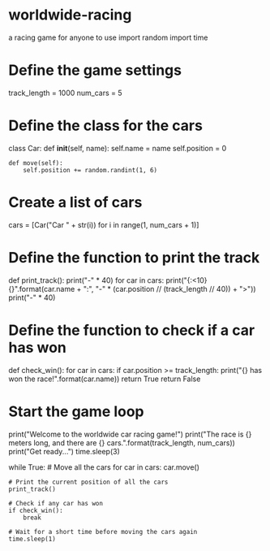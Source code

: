 # worldwide-racing
a racing game for anyone to use
import random
import time

# Define the game settings
track_length = 1000
num_cars = 5

# Define the class for the cars
class Car:
    def __init__(self, name):
        self.name = name
        self.position = 0

    def move(self):
        self.position += random.randint(1, 6)

# Create a list of cars
cars = [Car("Car " + str(i)) for i in range(1, num_cars + 1)]

# Define the function to print the track
def print_track():
    print("-" * 40)
    for car in cars:
        print("{:<10}{}".format(car.name + ":", "-" * (car.position // (track_length // 40)) + ">"))
    print("-" * 40)

# Define the function to check if a car has won
def check_win():
    for car in cars:
        if car.position >= track_length:
            print("{} has won the race!".format(car.name))
            return True
    return False

# Start the game loop
print("Welcome to the worldwide car racing game!")
print("The race is {} meters long, and there are {} cars.".format(track_length, num_cars))
print("Get ready...")
time.sleep(3)

while True:
    # Move all the cars
    for car in cars:
        car.move()

    # Print the current position of all the cars
    print_track()

    # Check if any car has won
    if check_win():
        break

    # Wait for a short time before moving the cars again
    time.sleep(1)
